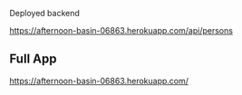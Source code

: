 Deployed backend

https://afternoon-basin-06863.herokuapp.com/api/persons

## Full App
https://afternoon-basin-06863.herokuapp.com/
